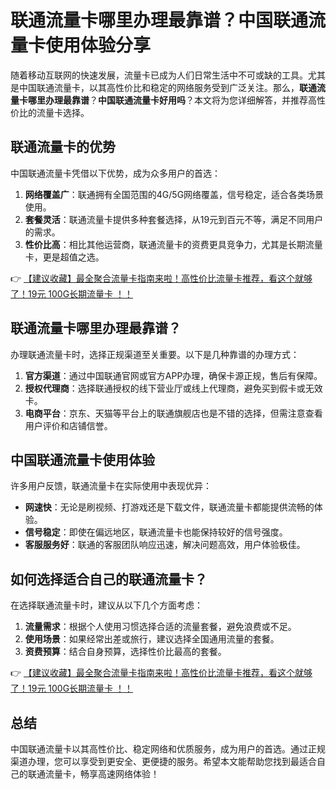 # 联通流量卡哪里办理最靠谱？中国联通流量卡使用体验分享

随着移动互联网的快速发展，流量卡已成为人们日常生活中不可或缺的工具。尤其是中国联通流量卡，以其高性价比和稳定的网络服务受到广泛关注。那么，**联通流量卡哪里办理最靠谱**？**中国联通流量卡好用吗**？本文将为您详细解答，并推荐高性价比的流量卡选择。

## 联通流量卡的优势

中国联通流量卡凭借以下优势，成为众多用户的首选：

1. **网络覆盖广**：联通拥有全国范围的4G/5G网络覆盖，信号稳定，适合各类场景使用。
2. **套餐灵活**：联通流量卡提供多种套餐选择，从19元到百元不等，满足不同用户的需求。
3. **性价比高**：相比其他运营商，联通流量卡的资费更具竞争力，尤其是长期流量卡，更是超值之选。

👉 [【建议收藏】最全聚合流量卡指南来啦！高性价比流量卡推荐，看这个就够了！19元 100G长期流量卡 ！！](https://bit.ly/Liuliangka)

## 联通流量卡哪里办理最靠谱？

办理联通流量卡时，选择正规渠道至关重要。以下是几种靠谱的办理方式：

1. **官方渠道**：通过中国联通官网或官方APP办理，确保卡源正规，售后有保障。
2. **授权代理商**：选择联通授权的线下营业厅或线上代理商，避免买到假卡或无效卡。
3. **电商平台**：京东、天猫等平台上的联通旗舰店也是不错的选择，但需注意查看用户评价和店铺信誉。

## 中国联通流量卡使用体验

许多用户反馈，联通流量卡在实际使用中表现优异：

- **网速快**：无论是刷视频、打游戏还是下载文件，联通流量卡都能提供流畅的体验。
- **信号稳定**：即使在偏远地区，联通流量卡也能保持较好的信号强度。
- **客服服务好**：联通的客服团队响应迅速，解决问题高效，用户体验极佳。

## 如何选择适合自己的联通流量卡？

在选择联通流量卡时，建议从以下几个方面考虑：

1. **流量需求**：根据个人使用习惯选择合适的流量套餐，避免浪费或不足。
2. **使用场景**：如果经常出差或旅行，建议选择全国通用流量的套餐。
3. **资费预算**：结合自身预算，选择性价比最高的套餐。

👉 [【建议收藏】最全聚合流量卡指南来啦！高性价比流量卡推荐，看这个就够了！19元 100G长期流量卡 ！！](https://bit.ly/Liuliangka)

## 总结

中国联通流量卡以其高性价比、稳定网络和优质服务，成为用户的首选。通过正规渠道办理，您可以享受到更安全、更便捷的服务。希望本文能帮助您找到最适合自己的联通流量卡，畅享高速网络体验！